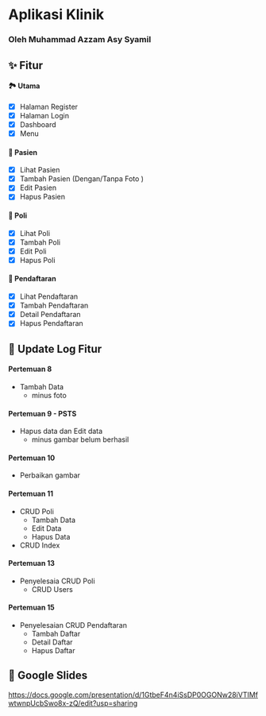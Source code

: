 # Aplikasi Klinik

### Oleh Muhammad Azzam Asy Syamil

## ✨ Fitur
#### 🏞️ Utama
- [x] Halaman Register
- [x] Halaman Login
- [x] Dashboard
- [x] Menu

#### 👤 Pasien
- [x] Lihat Pasien
- [x] Tambah Pasien (Dengan/Tanpa Foto )
- [x] Edit Pasien
- [x] Hapus Pasien

#### 🌻 Poli
- [x] Lihat Poli
- [x] Tambah Poli
- [x] Edit Poli
- [x] Hapus Poli

#### 📝 Pendaftaran
- [x] Lihat Pendaftaran
- [x] Tambah Pendaftaran
- [x] Detail Pendaftaran
- [x] Hapus Pendaftaran

## 📜 Update Log Fitur
#### Pertemuan 8
* Tambah Data
    * minus foto

#### Pertemuan 9 - PSTS
* Hapus data dan Edit data
    * minus gambar belum berhasil

#### Pertemuan 10
* Perbaikan gambar
      
#### Pertemuan 11
* CRUD Poli
    * Tambah Data
    * Edit Data
    * Hapus Data
* CRUD Index

#### Pertemuan 13
* Penyelesaia CRUD Poli
    * CRUD Users

#### Pertemuan 15
* Penyelesaian CRUD Pendaftaran
    * Tambah Daftar
    * Detail Daftar
    * Hapus Daftar

## 📐 Google Slides
https://docs.google.com/presentation/d/1GtbeF4n4iSsDP0OGONw28iVTIMfwtwnpUcbSwo8x-zQ/edit?usp=sharing

